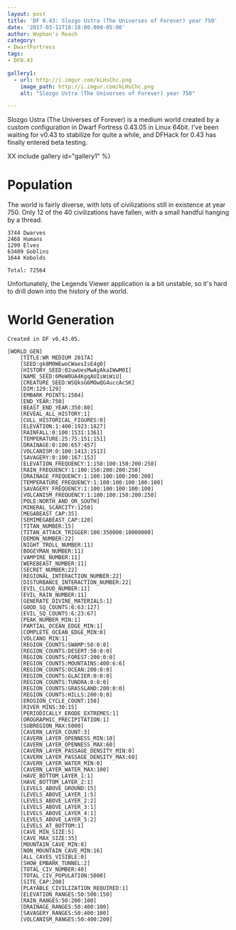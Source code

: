 ```yaml
---
layout: post
title: 'DF 0.43: Slozgo Ustra (The Universes of Forever) year 750'
date: '2017-03-11T18:18:00.000-05:00'
author: Wuphon's Reach
category:
- DwarfFortress
tags:
- DF0.43

gallery1:
  - url: http://i.imgur.com/kLHsChc.png
    image_path: http://i.imgur.com/kLHsChc.png
    alt: "Slozgo Ustra (The Universes of Forever) year 750"

---
```


Slozgo Ustra (The Universes of Forever) is a medium world created by a custom configuration in Dwarf Fortress 0.43.05 in Linux 64bit.  I've been waiting for v0.43 to stabilize for quite a while, and DFHack for 0.43 has finally entered beta testing.

XX include gallery id="gallery1" %}

# Population

The world is fairly diverse, with lots of civilizations still in existence at year 750.  Only 12 of the 40 civilizations have fallen, with a small handful hanging by a thread.

    3744 Dwarves
    2468 Humans
    1299 Elves
    63409 Goblins
    1644 Kobolds

    Total: 72564

Unfortunately, the Legends Viewer application is a bit unstable, so it's hard to drill down into the history of the world.

# World Generation

```
Created in DF v0.43.05.

[WORLD_GEN]
	[TITLE:WR MEDIUM 2017A]
	[SEED:gk8M0WEwoCWaesIsE4g0]
	[HISTORY_SEED:02uwUesMwAyAkaIWwM0I]
	[NAME_SEED:6MeW0UA4KgqAUIsWiWiU]
	[CREATURE_SEED:WSQksG6MOwQG4uccAcSK]
	[DIM:129:129]
	[EMBARK_POINTS:1504]
	[END_YEAR:750]
	[BEAST_END_YEAR:350:80]
	[REVEAL_ALL_HISTORY:1]
	[CULL_HISTORICAL_FIGURES:0]
	[ELEVATION:1:400:1923:1827]
	[RAINFALL:0:100:1531:1361]
	[TEMPERATURE:25:75:151:151]
	[DRAINAGE:0:100:657:457]
	[VOLCANISM:0:100:1413:1513]
	[SAVAGERY:0:100:167:153]
	[ELEVATION_FREQUENCY:1:150:100:150:200:250]
	[RAIN_FREQUENCY:1:100:150:200:200:250]
	[DRAINAGE_FREQUENCY:1:100:100:100:200:200]
	[TEMPERATURE_FREQUENCY:1:100:100:100:100:100]
	[SAVAGERY_FREQUENCY:1:100:100:100:100:100]
	[VOLCANISM_FREQUENCY:1:100:100:150:200:250]
	[POLE:NORTH_AND_OR_SOUTH]
	[MINERAL_SCARCITY:1250]
	[MEGABEAST_CAP:35]
	[SEMIMEGABEAST_CAP:120]
	[TITAN_NUMBER:15]
	[TITAN_ATTACK_TRIGGER:100:350000:10000000]
	[DEMON_NUMBER:22]
	[NIGHT_TROLL_NUMBER:11]
	[BOGEYMAN_NUMBER:11]
	[VAMPIRE_NUMBER:11]
	[WEREBEAST_NUMBER:11]
	[SECRET_NUMBER:22]
	[REGIONAL_INTERACTION_NUMBER:22]
	[DISTURBANCE_INTERACTION_NUMBER:22]
	[EVIL_CLOUD_NUMBER:11]
	[EVIL_RAIN_NUMBER:11]
	[GENERATE_DIVINE_MATERIALS:1]
	[GOOD_SQ_COUNTS:6:63:127]
	[EVIL_SQ_COUNTS:6:23:67]
	[PEAK_NUMBER_MIN:1]
	[PARTIAL_OCEAN_EDGE_MIN:1]
	[COMPLETE_OCEAN_EDGE_MIN:0]
	[VOLCANO_MIN:1]
	[REGION_COUNTS:SWAMP:50:0:0]
	[REGION_COUNTS:DESERT:50:0:0]
	[REGION_COUNTS:FOREST:200:0:0]
	[REGION_COUNTS:MOUNTAINS:400:6:6]
	[REGION_COUNTS:OCEAN:200:0:0]
	[REGION_COUNTS:GLACIER:0:0:0]
	[REGION_COUNTS:TUNDRA:0:0:0]
	[REGION_COUNTS:GRASSLAND:200:0:0]
	[REGION_COUNTS:HILLS:200:0:0]
	[EROSION_CYCLE_COUNT:150]
	[RIVER_MINS:30:15]
	[PERIODICALLY_ERODE_EXTREMES:1]
	[OROGRAPHIC_PRECIPITATION:1]
	[SUBREGION_MAX:5000]
	[CAVERN_LAYER_COUNT:3]
	[CAVERN_LAYER_OPENNESS_MIN:10]
	[CAVERN_LAYER_OPENNESS_MAX:60]
	[CAVERN_LAYER_PASSAGE_DENSITY_MIN:0]
	[CAVERN_LAYER_PASSAGE_DENSITY_MAX:60]
	[CAVERN_LAYER_WATER_MIN:0]
	[CAVERN_LAYER_WATER_MAX:100]
	[HAVE_BOTTOM_LAYER_1:1]
	[HAVE_BOTTOM_LAYER_2:1]
	[LEVELS_ABOVE_GROUND:15]
	[LEVELS_ABOVE_LAYER_1:5]
	[LEVELS_ABOVE_LAYER_2:2]
	[LEVELS_ABOVE_LAYER_3:1]
	[LEVELS_ABOVE_LAYER_4:1]
	[LEVELS_ABOVE_LAYER_5:2]
	[LEVELS_AT_BOTTOM:1]
	[CAVE_MIN_SIZE:5]
	[CAVE_MAX_SIZE:35]
	[MOUNTAIN_CAVE_MIN:8]
	[NON_MOUNTAIN_CAVE_MIN:16]
	[ALL_CAVES_VISIBLE:0]
	[SHOW_EMBARK_TUNNEL:2]
	[TOTAL_CIV_NUMBER:40]
	[TOTAL_CIV_POPULATION:5000]
	[SITE_CAP:200]
	[PLAYABLE_CIVILIZATION_REQUIRED:1]
	[ELEVATION_RANGES:50:500:150]
	[RAIN_RANGES:50:200:100]
	[DRAINAGE_RANGES:50:400:100]
	[SAVAGERY_RANGES:50:400:100]
	[VOLCANISM_RANGES:50:400:200]
```

